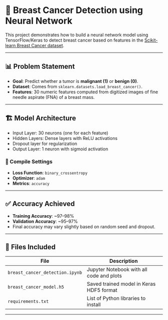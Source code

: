 # 🧠 Breast Cancer Detection using Neural Network

This project demonstrates how to build a neural network model using TensorFlow/Keras to detect breast cancer based on features in the [Scikit-learn Breast Cancer dataset](https://scikit-learn.org/stable/modules/generated/sklearn.datasets.load_breast_cancer.html).

---

## 📊 Problem Statement

- **Goal**: Predict whether a tumor is **malignant (1)** or **benign (0)**.
- **Dataset**: Comes from `sklearn.datasets.load_breast_cancer()`.
- **Features**: 30 numeric features computed from digitized images of fine needle aspirate (FNA) of a breast mass.

---

## 🏗️ Model Architecture

- Input Layer: 30 neurons (one for each feature)
- Hidden Layers: Dense layers with ReLU activations
- Dropout layer for regularization
- Output Layer: 1 neuron with sigmoid activation

### 🔧 Compile Settings

- **Loss Function**: `binary_crossentropy`
- **Optimizer**: `adam`
- **Metrics**: `accuracy`

---

## ✅ Accuracy Achieved

- **Training Accuracy**: ~97–98%
- **Validation Accuracy**: ~95–97%
- Final accuracy may vary slightly based on random seed and dropout.

---

## 📁 Files Included

| File                             | Description                                 |
|----------------------------------|---------------------------------------------|
| `breast_cancer_detection.ipynb` | Jupyter Notebook with all code and plots    |
| `breast_cancer_model.h5`        | Saved trained model in Keras HDF5 format    |
| `requirements.txt`              | List of Python libraries to install         |

---
